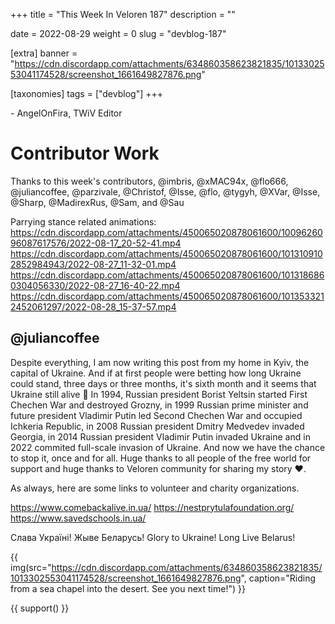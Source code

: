 +++
title = "This Week In Veloren 187"
description = ""

date = 2022-08-29
weight = 0
slug = "devblog-187"

[extra]
banner = "https://cdn.discordapp.com/attachments/634860358623821835/1013302553041174528/screenshot_1661649827876.png"

[taxonomies]
tags = ["devblog"]
+++



\- AngelOnFira, TWiV Editor

# Contributor Work

Thanks to this week's contributors, @imbris, @xMAC94x, @flo666, @juliancoffee, @parzivale, @Christof, @Isse, @flo, @tygyh, @XVar, @Isse, @Sharp, @MadirexRus, @Sam, and @Sau

Parrying stance related animations:
https://cdn.discordapp.com/attachments/450065020878061600/1009626096087617576/2022-08-17_20-52-41.mp4
https://cdn.discordapp.com/attachments/450065020878061600/1013109102852984943/2022-08-27_11-32-01.mp4
https://cdn.discordapp.com/attachments/450065020878061600/1013186860304056330/2022-08-27_16-40-22.mp4
https://cdn.discordapp.com/attachments/450065020878061600/1013533212452061297/2022-08-28_15-37-57.mp4

## @juliancoffee

Despite everything, I am now writing this post from my home in Kyiv, the capital of Ukraine. And if at first people were betting how long Ukraine could stand, three days or three months, it's sixth month and it seems that Ukraine still alive 🙂
In 1994, Russian president Borist Yeltsin started First Chechen War and destroyed Grozny, in 1999 Russian prime minister and future president Vladimir Putin led Second Chechen War and occupied Ichkeria Republic, in 2008 Russian president Dmitry Medvedev invaded Georgia, in 2014 Russian president Vladimir Putin invaded Ukraine and in 2022 commited full-scale invasion of Ukraine. And now we have the chance to stop it, once and for all.
Huge thanks to all people of the free world for support and huge thanks to Veloren community for sharing my story ❤️.

As always, here are some links to volunteer and charity organizations.

https://www.comebackalive.in.ua/ https://nestprytulafoundation.org/ https://www.savedschools.in.ua/

Слава Україні! Жыве Беларусь!
Glory to Ukraine! Long Live Belarus! 

{{
    img(src="https://cdn.discordapp.com/attachments/634860358623821835/1013302553041174528/screenshot_1661649827876.png",
    caption="Riding from a sea chapel into the desert. See you next time!")
}}

{{ support() }}
